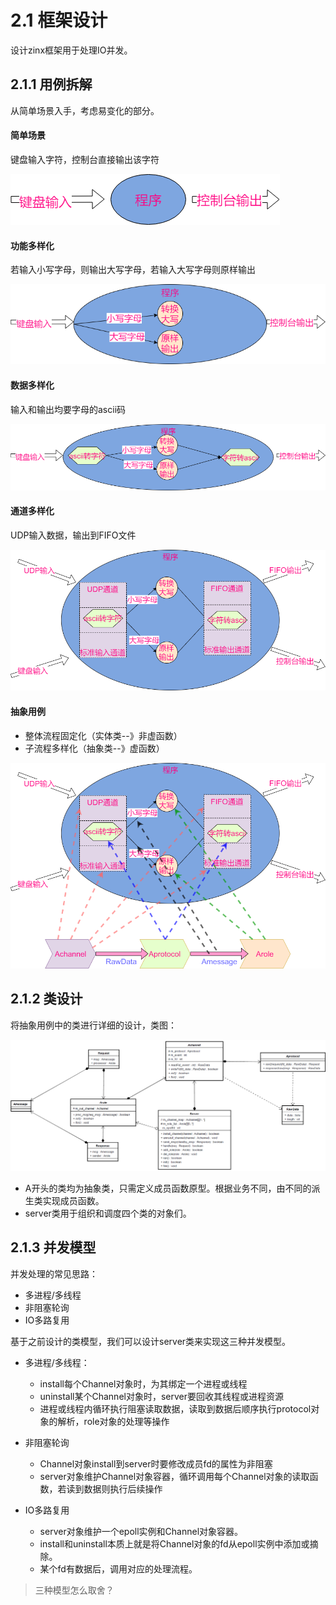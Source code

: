 # 2.1 框架设计

设计zinx框架用于处理IO并发。

## 2.1.1 用例拆解

从简单场景入手，考虑易变化的部分。

#### 简单场景

键盘输入字符，控制台直接输出该字符

![](/assets/简单场景.png)

#### 功能多样化

若输入小写字母，则输出大写字母，若输入大写字母则原样输出

![](/assets/功能多样化.png)

#### 数据多样化

输入和输出均要字母的ascii码

![](/assets/数据多样化.png)

#### 通道多样化

UDP输入数据，输出到FIFO文件

![](/assets/通道多样化.png)

#### 抽象用例

+ 整体流程固定化（实体类--》非虚函数）
+ 子流程多样化（抽象类--》虚函数）

![](/assets/抽象用例.png)


## 2.1.2 类设计

将抽象用例中的类进行详细的设计，类图：

![](/assets/类图.png)

+ A开头的类均为抽象类，只需定义成员函数原型。根据业务不同，由不同的派生类实现成员函数。
+ server类用于组织和调度四个类的对象们。

## 2.1.3 并发模型

并发处理的常见思路：

+ 多进程/多线程
+ 非阻塞轮询
+ IO多路复用

基于之前设计的类模型，我们可以设计server类来实现这三种并发模型。

+ 多进程/多线程：

  - install每个Channel对象时，为其绑定一个进程或线程
  - uninstall某个Channel对象时，server要回收其线程或进程资源
  - 进程或线程内循环执行阻塞读取数据，读取到数据后顺序执行protocol对象的解析，role对象的处理等操作

+ 非阻塞轮询

  - Channel对象install到server时要修改成员fd的属性为非阻塞
  - server对象维护Channel对象容器，循环调用每个Channel对象的读取函数，若读到数据则执行后续操作

+ IO多路复用

  - server对象维护一个epoll实例和Channel对象容器。
  - install和uninstall本质上就是将Channel对象的fd从epoll实例中添加或摘除。
  - 某个fd有数据后，调用对应的处理流程。

> 三种模型怎么取舍？
